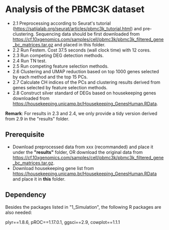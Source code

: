 # Analysis of the PBMC3K dataset

- 2.1 Preprocessing according to Seurat's tutorial (https://satijalab.org/seurat/articles/pbmc3k_tutorial.html) and pre-clustering. Sequencing data should be first downloaded from https://cf.10xgenomics.com/samples/cell/pbmc3k/pbmc3k_filtered_gene_bc_matrices.tar.gz and placed in this folder.
- 2.2 Run Festem. Cost 37.5 seconds (wall clock time) with 12 cores.
- 2.3 Run competing DEG detection methods.
- 2.4 Run TN test.
- 2.5 Run competing feature selection methods.
- 2.6 Clustering and UMAP reduction based on top 1000 genes selected by each method and the top 15 PCs.
- 2.7 Calculate CH indices of the PCs and clustering results derived from genes selected by feature selection methods.
- 2.8 Construct silver standard of DEGs based on housekeeping genes downloaded from https://housekeeping.unicamp.br/Housekeeping_GenesHuman.RData.

**Remark**: For results in 2.3 and 2.4, we only provide a tidy version derived from 2.9 in the "results" folder.

## Prerequisite

- Download preprocessed data from xxx (recommanded) and place it under the **"results"** folder, OR download the original data from https://cf.10xgenomics.com/samples/cell/pbmc3k/pbmc3k_filtered_gene_bc_matrices.tar.gz.
- Download housekeeping gene list from https://housekeeping.unicamp.br/Housekeeping_GenesHuman.RData and place it in **this** folder.

## Dependency

Besides the packages listed in "1_Simulation", the following R packages are also needed:

plyr==1.8.6, pROC==1.17.0.1, ggsci==2.9, cowplot==1.1.1
